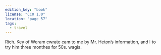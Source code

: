 ```yaml
---
edition_key: "book"
license: "CC0 1.0"
location: "page 57"
tags:
  - travel
---
```

Rich. Key of Weram cwrate cam to me by
Mr. Heton’s information, and I to try him three monthes for 50s.
wagis.

